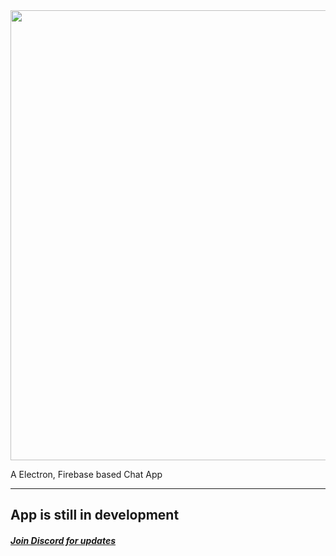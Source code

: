 <img src="https://cdn.discordapp.com/attachments/919973541280120893/944576023910039632/Cuper_Chat.png" style="width: 75vw" />

A Electron, Firebase based Chat App


---

## App is still in development


##### [Join Discord for updates](https://discord.gg/eWVpMx6gcy)
